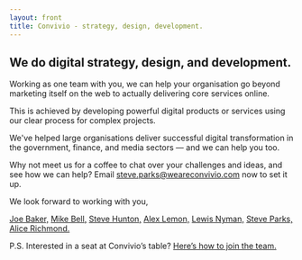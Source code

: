 ```yaml
---
layout: front
title: Convivio - strategy, design, development.
---
```


## We do digital strategy, design, and development.

Working as one team with you, we can help your organisation go beyond marketing itself on the web to actually delivering core services online.

This is achieved by developing powerful digital products or services using our clear process for complex projects.

We've helped large organisations deliver successful digital transformation in the government, finance, and media sectors — and we can help you too.

Why not meet us for a coffee to chat over your challenges and ideas, and see how we can help? Email <steve.parks@weareconvivio.com> now to set it up.

We look forward to working with you,

<a href="https://twitter.com/joesb" target="_blank">Joe Baker,</a> <a href="https://twitter.com/mikebell_"  target="_blank">Mike Bell,</a> <a href="https://twitter.com/SteveHunton" target="_blank">Steve Hunton,</a> <a href="https://twitter.com/Lemonosity" target="_blank">Alex Lemon,</a> <a href="https://twitter.com/lewisnyman" target="_blank">Lewis Nyman,</a> <a href="https://twitter.com/steveparks" target="_blank">Steve Parks,</a> <br class="only-full-width" /><a href="https://twitter.com/aliceyerichmond">Alice Richmond.</a>


P.S. Interested in a seat at Convivio’s table? [Here’s how to join the team.](/vacancies)
